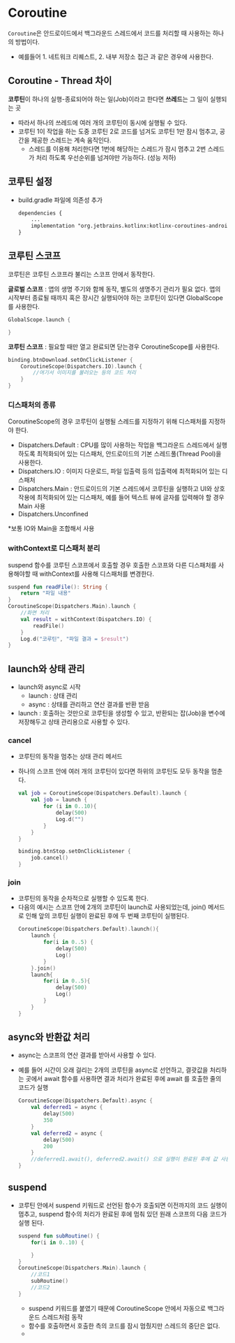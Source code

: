 # Coroutine
`Coroutine`은 안드로이드에서 백그라운드 스레드에서 코드를 처리할 때 사용하는 하나의 방법이다.
+ 예를들어 1. 네트워크 리퀘스트, 2. 내부 저장소 접근 과 같은 경우에 사용한다.

## Coroutine - Thread 차이
**코루틴**이 하나의 실행-종료되어야 하는 일(Job)이라고 한다면 **쓰레드**는 그 일이 실행되는 곳

+ 따라서 하나의 쓰레드에 여러 개의 코루틴이 동시에 실행될 수 있다.
+ 코루틴 1이 작업을 하는 도중 코루틴 2로 코드를 넘겨도 코루틴 1만 잠시 멈추고, 공간을 제공한 스레드는 계속 움직인다.
    + 스레드를 이용해 처리한다면 1번에 해당하는 스레드가 잠시 멈추고 2번 스레드가 처리 하도록 우선순위를 넘겨야만 가능하다. (성능 저하)


## 코루틴 설정
+ build.gradle 파일에 의존성 추가
    ```xml
    dependencies {
        ...
        implementation "org.jetbrains.kotlinx:kotlinx-coroutines-android:version"
    }
    ```

## 코루틴 스코프
코루틴은 코루틴 스코프라 불리는 스코프 안에서 동작한다.

**글로벌 스코프** : 앱의 생명 주기와 함께 동작, 별도의 생명주기 관리가 필요 없다. 앱의 시작부터 종료될 때까지 혹은 장시간 실행되어야 하는 코루틴이 있다면 GlobalScope를 사용한다.

```kotlin
GlobalScope.launch {

}

```

**코루틴 스코프** : 필요할 때만 열고 완료되면 닫는경우 CoroutineScope를 사용한다.
```kotlin
binding.btnDownload.setOnClickListener {
    CoroutineScope(Dispatchers.IO).launch {
        //여기서 이미지를 불러오는 등의 코드 처리
    }
}
```

### 디스패처의 종류
CoroutineScope의 경우 코루틴이 실행될 스레드를 지정하기 위해 디스패처를 지정하야 한다.
+ Dispatchers.Default : CPU를 많이 사용하는 작업을 백그라운드 스레드에서 실행하도록 최적화되어 있는 디스패처, 안드로이드의 기본 스레드풀(Thread Pool)을 사용한다.
+ Dispatchers.IO : 이미지 다운로드, 파일 입출력 등의 입출력에 최적화되어 있는 디스패처
+ Dispatchers.Main : 안드로이드의 기본 스레드에서 코루틴을 실행하고 UI와 상호작용에 최적화되어 있는 디스패처, 예를 들어 텍스트 뷰에 글자를 입력해야 할 경우 Main 사용
+ Dispatchers.Unconfined

*보통 IO와 Main을 조합해서 사용

### withContext로 디스패처 분리
suspend 함수를 코루틴 스코프에서 호출할 경우 호출한 스코프와 다른 디스패처를 사용해야할 때 withContext를 사용해 디스패처를 변경한다.

```kotlin
suspend fun readFile(): String {
    return "파일 내용"
}
CoroutineScope(Dispatchers.Main).launch {
    //화면 처리
    val result = withContext(Dispatchers.IO) {
        readFile()
    }
    Log.d("코루틴", "파일 결과 = $result")
}
```

## launch와 상태 관리
+ launch와 async로 시작
    + launch : 상태 관리
    + async : 상태를 관리하고 연산 결과를 반환 받음
+ launch : 호출하는 것만으로 코루틴을 생성할 수 있고, 반환되는 잡(Job)을 변수에 저장해두고 상태 관리용으로 사용할 수 있다.
### cancel
+ 코루틴의 동작을 멈추는 상태 관리 메서드
+ 하나의 스코프 안에 여러 개의 코루틴이 있다면 하위의 코루틴도 모두 동작을 멈춘다.

    ```kotlin
    val job = CoroutineScope(Dispatchers.Default).launch {
        val job = launch {
            for (i in 0..10){
                delay(500)
                Log.d("")
            }
        }
    }

    binding.btnStop.setOnClickListener {
        job.cancel()
    }
    ```
### join
+ 코루틴의 동작을 순차적으로 실행할 수 있도록 한다.
+ 다음의 예시는 스코프 안에 2개의 코루틴이 launch로 사용되었는데, join() 메서드로 인해 앞의 코루틴 실행이 완료된 후에 두 번째 코루틴이 실행된다.
    ```kotlin
    CoroutineScope(Dispatchers.Default).launch(){
        launch {
            for(i in 0..5) {
                delay(500)
                Log()
            }
        }.join()
        launch{
            for(i in 0..5){
                delay(500)
                Log()
            }
        }
    }
    ```

## async와 반환값 처리
+ async는 스코프의 연산 결과를 받아서 사용할 수 있다.
+ 예를 들어 시간이 오래 걸리는 2개의 코루틴을 async로 선언하고, 결괏값을 처리하는 곳에서 await 함수를 사용하면 결과 처리가 완료된 후에 await 를 호출한 줄의 코드가 실행

    ```kotlin
    CoroutineScope(Dispatchers.Default).async {
        val deferred1 = async {
            delay(500)
            350
        }
        val deferred2 = async {
            delay(500)
            200
        }
        //deferred1.await(), deferred2.await() 으로 실행이 완료된 후에 값 사용 가능
    }
    ```

## suspend
+ 코루틴 안에서 suspend 키워드로 선언된 함수가 호출되면 이전까지의 코드 실행이 멈추고, suspend 함수의 처리가 완료된 후에 멈춰 있던 원래 스코프의 다음 코드가 실행 된다.

    ```kotlin
    suspend fun subRoutine() {
        for(i in 0..10) {

        }
    }
    CoroutineScope(Dispatchers.Main).launch {
        //코드1
        subRoutine()
        //코드2
    }
    ```
    + suspend 키워드를 붙였기 때문에 CoroutineScope 안에서 자동으로 백그라운드 스레드처럼 동작
    + 함수를 호출하면서 호출한 측의 코드를 잠시 멈췄지만 스레드의 중단은 없다.
    + 